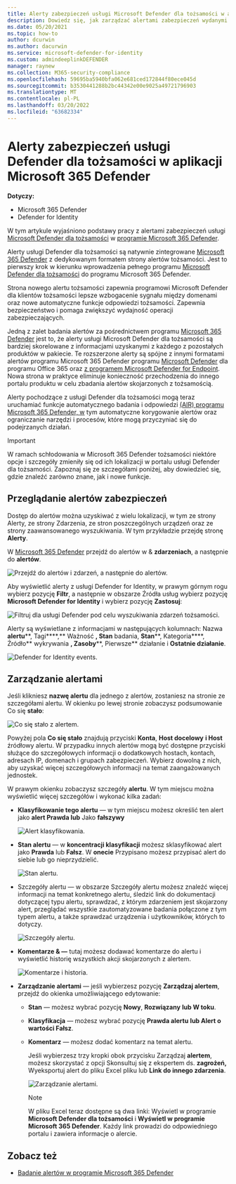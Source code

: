 ```yaml
---
title: Alerty zabezpieczeń usługi Microsoft Defender dla tożsamości w aplikacji Microsoft 365 Defender
description: Dowiedz się, jak zarządzać alertami zabezpieczeń wydanymi przez usługę Microsoft Defender for Identity w programie Microsoft 365 Defender
ms.date: 05/20/2021
ms.topic: how-to
author: dcurwin
ms.author: dacurwin
ms.service: microsoft-defender-for-identity
ms.custom: admindeeplinkDEFENDER
manager: raynew
ms.collection: M365-security-compliance
ms.openlocfilehash: 59695ba5940bfa062e681ced172844f80ece045d
ms.sourcegitcommit: b3530441288b2bc44342e00e9025a49721796903
ms.translationtype: MT
ms.contentlocale: pl-PL
ms.lasthandoff: 03/20/2022
ms.locfileid: "63682334"
---
```

# <a name="defender-for-identity-security-alerts-in-microsoft-365-defender"></a>Alerty zabezpieczeń usługi Defender dla tożsamości w aplikacji Microsoft 365 Defender

**Dotyczy:**

- Microsoft 365 Defender
- Defender for Identity

W tym artykule wyjaśniono podstawy pracy z alertami zabezpieczeń usługi [Microsoft Defender dla tożsamości](/defender-for-identity) w [programie Microsoft 365 Defender](/microsoft-365/security/defender/overview-security-center).

Alerty usługi Defender dla tożsamości są natywnie zintegrowane <a href="https://go.microsoft.com/fwlink/p/?linkid=2077139" target="_blank">Microsoft 365 Defender</a> z dedykowanym formatem strony alertów tożsamości. Jest to pierwszy krok w kierunku wprowadzenia pełnego programu [Microsoft Defender dla tożsamości](/defender-for-identity/defender-for-identity-in-microsoft-365-defender) do programu Microsoft 365 Defender.

Strona nowego alertu tożsamości zapewnia programowi Microsoft Defender dla klientów tożsamości lepsze wzbogacenie sygnału między domenami oraz nowe automatyczne funkcje odpowiedzi tożsamości. Zapewnia bezpieczeństwo i pomaga zwiększyć wydajność operacji zabezpieczających.

Jedną z zalet badania alertów za pośrednictwem programu [Microsoft 365 Defender](/microsoft-365/security/defender/microsoft-365-defender) jest to, że alerty usługi Microsoft Defender dla tożsamości są bardziej skorelowane z informacjami uzyskanymi z każdego z pozostałych produktów w pakiecie. Te rozszerzone alerty są spójne z innymi formatami alertów programu Microsoft 365 Defender programu [Microsoft Defender](/microsoft-365/security/office-365-security) dla programu Office 365 oraz [z programem Microsoft Defender for Endpoint](/microsoft-365/security/defender-endpoint). Nowa strona w praktyce eliminuje konieczność przechodzenia do innego portalu produktu w celu zbadania alertów skojarzonych z tożsamością.

Alerty pochodzące z usługi Defender dla tożsamości mogą teraz uruchamiać funkcje automatycznego badania i odpowiedzi [(AIR) programu Microsoft 365 Defender, w](/microsoft-365/security/defender/m365d-autoir) tym automatyczne korygowanie alertów oraz ograniczanie narzędzi i procesów, które mogą przyczyniać się do podejrzanych działań.

> [!IMPORTANT]
> W ramach schłodowania w Microsoft 365 Defender tożsamości niektóre opcje i szczegóły zmieniły się od ich lokalizacji w portalu usługi Defender dla tożsamości. Zapoznaj się ze szczegółami poniżej, aby dowiedzieć się, gdzie znaleźć zarówno znane, jak i nowe funkcje.

## <a name="review-security-alerts"></a>Przeglądanie alertów zabezpieczeń

Dostęp do alertów można uzyskiwać z wielu lokalizacji, w tym ze strony  Alerty, ze strony Zdarzenia, ze stron poszczególnych urządzeń oraz ze  strony zaawansowanego wyszukiwania. W tym przykładzie przejdę stronę **Alerty**.

W <a href="https://go.microsoft.com/fwlink/p/?linkid=2077139" target="_blank">Microsoft 365 Defender</a> przejdź do alertów w & **zdarzeniach**, a następnie do **alertów**.

![Przejdź do alertów i zdarzeń, a następnie do alertów.](../../media/defender-identity/incidents-alerts.png)

Aby wyświetlić alerty z usługi Defender for Identity, w prawym górnym rogu wybierz pozycję **Filtr**, a  następnie w obszarze Źródła usług wybierz pozycję **Microsoft Defender for Identity** i wybierz pozycję **Zastosuj**:

![Filtruj dla usługi Defender pod celu wyszukiwania zdarzeń tożsamości.](../../media/defender-identity/filter-defender-for-identity.png)

Alerty są wyświetlane z informacjami w następujących kolumnach: Nazwa **alertu****, Tagi****,** Ważność **, Stan** badania, **Stan****, Kategoria****, Źródło** wykrywania **, Zasoby****, Pierwsze** działanie i **Ostatnie działanie**.

![Defender for Identity events.](../../media/defender-identity/filtered-alerts.png)

## <a name="manage-alerts"></a>Zarządzanie alertami

Jeśli klikniesz **nazwę alertu** dla jednego z alertów, zostaniesz na stronie ze szczegółami alertu. W okienku po lewej stronie zobaczysz podsumowanie Co się **stało**:

![Co się stało z alertem.](../../media/defender-identity/what-happened.png)

Powyżej pola **Co się stało** znajdują przyciski **Konta**, **Host docelowy** **i Host** źródłowy alertu. W przypadku innych alertów mogą być dostępne przyciski służące do szczegółowych informacji o dodatkowych hostach, kontach, adresach IP, domenach i grupach zabezpieczeń. Wybierz dowolną z nich, aby uzyskać więcej szczegółowych informacji na temat zaangażowanych jednostek.

W prawym okienku zobaczysz szczegóły **alertu**. W tym miejscu można wyświetlić więcej szczegółów i wykonać kilka zadań:

- **Klasyfikowanie tego alertu** — w tym miejscu możesz określić ten alert jako **alert Prawda lub** Jako **fałszywy**

    ![Alert klasyfikowania.](../../media/defender-identity/classify-alert.png)

- **Stan alertu** — w **koncentracji klasyfikacji** możesz sklasyfikować alert jako **Prawda** lub **Fałsz**. W **onecie** Przypisano możesz przypisać alert do siebie lub go nieprzydzielić.

    ![Stan alertu.](../../media/defender-identity/alert-state.png)

-  Szczegóły alertu — w obszarze Szczegóły alertu możesz znaleźć więcej informacji na temat konkretnego alertu, śledzić link do dokumentacji dotyczącej typu alertu, sprawdzać, z którym zdarzeniem jest skojarzony alert, przeglądać wszystkie zautomatyzowane badania połączone z tym typem alertu, a także sprawdzać urządzenia i użytkowników, których to dotyczy.

    ![Szczegóły alertu.](../../media/defender-identity/alert-details.png)

- **Komentarze & —** tutaj możesz dodawać komentarze do alertu i wyświetlić historię wszystkich akcji skojarzonych z alertem.

    ![Komentarze i historia.](../../media/defender-identity/comments-history.png)

- **Zarządzanie alertami** — jeśli wybierzesz pozycję **Zarządzaj alertem**, przejdź do okienka umożliwiającego edytowanie:
  - **Stan** — możesz wybrać pozycję **Nowy**, **Rozwiązany** **lub W toku**.
  - **Klasyfikacja** — możesz wybrać pozycję **Prawda alertu** **lub Alert o wartości Fałsz**.
  - **Komentarz** — możesz dodać komentarz na temat alertu.

    Jeśli wybierzesz trzy kropki obok przycisku Zarządzaj **alertem**, możesz skorzystać z opcji Skonsultuj się z ekspertem ds.  **zagrożeń,** Wyeksportuj alert do pliku Excel pliku lub **Link do innego zdarzenia**.

    ![Zarządzanie alertami.](../../media/defender-identity/manage-alert.png)

    > [!NOTE]
    > W pliku Excel teraz dostępne są dwa linki: Wyświetl w programie **Microsoft Defender dla tożsamości** i **Wyświetl w programie Microsoft 365 Defender**. Każdy link prowadzi do odpowiedniego portalu i zawiera informacje o alercie.

## <a name="see-also"></a>Zobacz też

- [Badanie alertów w programie Microsoft 365 Defender](../defender/investigate-alerts.md)
